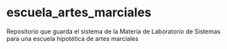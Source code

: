 # escuela_artes_marciales
Repositorio que guarda el sistema de la Materia de Laboratorio de Sistemas para una escuela hipotética de artes marciales
